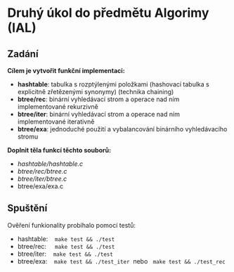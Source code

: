 # Druhý úkol do předmětu Algorimy (IAL)

## Zadání
**Cílem je vytvořit funkční implementaci:**
* **hashtable**: tabulka s rozptýlenými položkami (hashovací tabulka s explicitně zřetězenými synonymy) (technika chaining)
* **btree/rec**: binární vyhledávací strom a operace nad ním implementované rekurzivně
* **btree/iter**: binární vyhledávací strom a operace nad ním implementované iterativně
* **btree/exa**: jednoduché použití a vybalancování binárního vyhledávacího stromu

**Doplnit těla funkcí těchto souborů:**
* _hashtable/hashtable.c_
* _btree/rec/btree.c_
* _btree/iter/btree.c_
* btree/exa/exa.c

## Spuštění
Ověření funkionality probíhalo pomocí testů:
* hashtable: &nbsp;&nbsp; ```make test && ./test```
* btree/rec: &nbsp;&nbsp;&nbsp; ```make test && ./test```
* btree/iter: &nbsp;&nbsp; ```make test && ./test```
* btree/exa: &nbsp;&nbsp; ```make test && ./test_iter```&nbsp; nebo &nbsp; ```make test && ./test_rec```